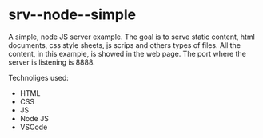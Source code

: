 # srv--node--simple
A simple, node JS server example. The goal is to serve static content, html documents, css style sheets, js scrips and others types of files. All the content, in this example, is showed in the web page.
The port where the server is listening is 8888.

Technoliges used:

  * HTML
  * CSS
  * JS
  * Node JS
  * VSCode
